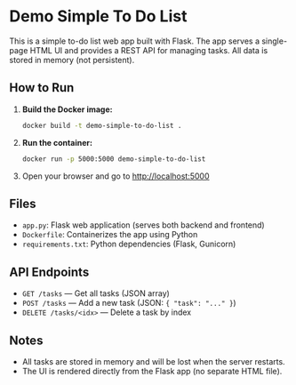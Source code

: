 # Demo Simple To Do List

This is a simple to-do list web app built with Flask. The app serves a single-page HTML UI and provides a REST API for managing tasks. All data is stored in memory (not persistent).

## How to Run

1. **Build the Docker image:**
   ```sh
   docker build -t demo-simple-to-do-list .
   ```
2. **Run the container:**
   ```sh
   docker run -p 5000:5000 demo-simple-to-do-list
   ```
3. Open your browser and go to [http://localhost:5000](http://localhost:5000)

## Files

- `app.py`: Flask web application (serves both backend and frontend)
- `Dockerfile`: Containerizes the app using Python
- `requirements.txt`: Python dependencies (Flask, Gunicorn)

## API Endpoints

- `GET /tasks` — Get all tasks (JSON array)
- `POST /tasks` — Add a new task (JSON: `{ "task": "..." }`)
- `DELETE /tasks/<idx>` — Delete a task by index

## Notes

- All tasks are stored in memory and will be lost when the server restarts.
- The UI is rendered directly from the Flask app (no separate HTML file).
